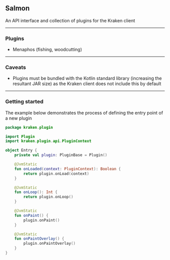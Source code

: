 ## Salmon

An API interface and collection of plugins for the Kraken client

---

### Plugins

- Menaphos (fishing, woodcutting)

---

### Caveats

- Plugins must be bundled with the Kotlin standard library (increasing the resultant JAR size) as the Kraken client does not include this by default

---

### Getting started

The example below demonstrates the process of defining the entry point of a new plugin

```kotlin
package kraken.plugin

import Plugin
import kraken.plugin.api.PluginContext

object Entry {
    private val plugin: PluginBase = Plugin()

    @JvmStatic
    fun onLoaded(context: PluginContext): Boolean {
        return plugin.onLoad(context)
    }

    @JvmStatic
    fun onLoop(): Int {
        return plugin.onLoop()
    }

    @JvmStatic
    fun onPaint() {
        plugin.onPaint()
    }

    @JvmStatic
    fun onPaintOverlay() {
        plugin.onPaintOverlay()
    }
}

```
